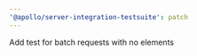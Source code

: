 ```yaml
---
'@apollo/server-integration-testsuite': patch
---
```


Add test for batch requests with no elements
